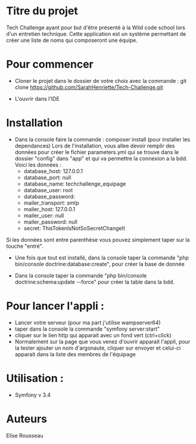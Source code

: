 
# Titre du projet

Tech Challenge ayant pour but d'être présenté à la Wild code school lors d'un entretien technique.
Cette application est un système permettant de créer une liste de noms qui composeront une équipe.


# Pour commencer

- Cloner le projet dans le dossier de votre choix avec la commande :
git clone https://github.com/SarahHenriette/Tech-Challenge.git

- L'ouvrir dans l'IDE 



# Installation

- Dans la console faire la commande : composer install (pour installer les dependances)
Lors de l'installation, vous allee devoir remplir des données pour créer le fichier parameters.yml qui se trouve dans le dossier "config" dans "app" et qui va permettre la connexion a la bdd.
Voici les données :
    - database_host: 127.0.0.1
    - database_port: null
    - database_name: techchallenge_equipage
    - database_user: root
    - database_password: 
    - mailer_transport: smtp
    - mailer_host: 127.0.0.1
    - mailer_user: null
    - mailer_password: null
    - secret: ThisTokenIsNotSoSecretChangeIt
  
Si les données sont entre parenthèse vous pouvez simplement taper sur la touche "entré".


- Une fois que tout est installé, dans la console taper la commande "php bin/console doctrine:database:create", pour créer la base de donnée

- Dans la console taper la commande "php bin/console doctrine:schema:update --force" pour créer la table dans la bdd.


# Pour lancer l'appli :

- Lancer votre serveur (pour ma part j'utilise wampserver64)
- taper dans la console la commande "symfony server:start"
- cliquer sur le lien http qui apparait avec un fond vert (ctrl+click)
- Normalement sur la page que vous venez d'ouvrir apparait l'appli, pour la tester ajouter un nom d'argonaute, cliquer sur envoyer et celui-ci apparait dans la liste des membres de l'équipage

# Utilisation :
  - Symfony v 3.4

# Auteurs

Elise Rousseau

 
